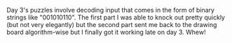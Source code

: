 Day 3's puzzles involve decoding input that comes in the form of binary strings like "001010110".  The first part I was able to knock out pretty quickly (but not very elegantly) but the second part sent me back to the drawing board algorithm-wise but I finally got it working late on day 3.  Whew!
